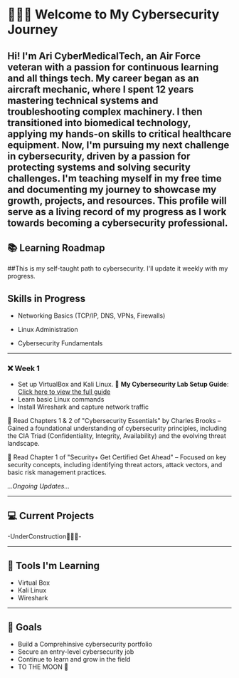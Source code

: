 # 👨🏾‍💻 Welcome to My Cybersecurity Journey

Hi! I'm Ari CyberMedicalTech, an Air Force veteran with a passion for continuous learning and all things tech. My career began as an aircraft mechanic, where I spent 12 years mastering technical systems and troubleshooting complex machinery. I then transitioned into biomedical technology, applying my hands-on skills to critical healthcare equipment. Now, I'm pursuing my next challenge in cybersecurity, driven by a passion for protecting systems and solving security challenges.
I'm teaching myself in my free time and documenting my journey to showcase my growth, projects, and resources. This profile will serve as a living record of my progress as I work towards becoming a cybersecurity professional.
---

## 📚 **Learning Roadmap** 
##This is my self-taught path to cybersecurity. I'll update it weekly with my progress.

## Skills in Progress

- Networking Basics (TCP/IP, DNS, VPNs, Firewalls)

- Linux Administration

- Cybersecurity Fundamentals

---

### ❌ **Week 1**
- Set up VirtualBox and Kali Linux. 📄 **My Cybersecurity Lab Setup Guide**: [Click here to view the full guide](./Cybersecurity_Lab_Guide.md)
- Learn basic Linux commands
- Install Wireshark and capture network traffic

📖 Read Chapters 1 & 2 of "Cybersecurity Essentials" by Charles Brooks – Gained a foundational understanding of cybersecurity principles, including the CIA Triad (Confidentiality, Integrity, Availability) and the evolving threat landscape.

📖 Read Chapter 1 of "Security+ Get Certified Get Ahead" – Focused on key security concepts, including identifying threat actors, attack vectors, and basic risk management practices.

*...Ongoing Updates...*

---

## 💻 **Current Projects**
 -UnderConstruction👷🏾‍♂️-

---

## 🔐 **Tools I'm Learning**
- Virtual Box
- Kali Linux
- Wireshark

---

## 🎯 **Goals**
- Build a Comprehinsive cybersecurity portfolio
- Secure an entry-level cybersecurity job
- Continue to learn and grow in the field
- TO THE MOON 🚀
